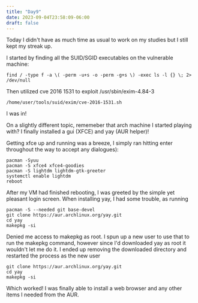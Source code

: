 ```yaml
---
title: "Day9"
date: 2023-09-04T23:58:09-06:00
draft: false
---
```


Today I didn't have as much time as usual to work on my studies but I still kept my streak up. 

I started by finding all the SUID/SGID executables on the vulnerable machine: 
```
find / -type f -a \( -perm -u+s -o -perm -g+s \) -exec ls -l {} \; 2> /dev/null
```

Then utilized cve 2016 1531 to exploit /usr/sbin/exim-4.84-3
```
/home/user/tools/suid/exim/cve-2016-1531.sh
```
I was in!

On a slightly different topic, rememeber that arch machine I started playing with? I finally installed a gui (XFCE) and yay (AUR helper)! 

Getting xfce up and running was a breeze, I simply ran hitting enter throughout the way to accept any dialogues): 
```
pacman -Syuu
pacman -S xfce4 xfce4-goodies
pacman -S lightdm lightdm-gtk-greeter
systemctl enable lightdm
reboot
```

After my VM had finished rebooting, I was greeted by the simple yet pleasant login screen. When installing yay, I had some trouble, as running
```
pacman -S --needed git base-devel
git clone https://aur.archlinux.org/yay.git
cd yay
makepkg -si
```

Denied me access to makepkg as root. I spun up a new user to use that to run the makepkg command, however since I'd downloaded yay as root it wouldn't let me do it. I ended up removing the downloaded directory and restarted the process as the new user
```
git clone https://aur.archlinux.org/yay.git
cd yay
makepkg -si
```

Which worked! I was finally able to install a web browser and any other items I needed from the AUR. 

